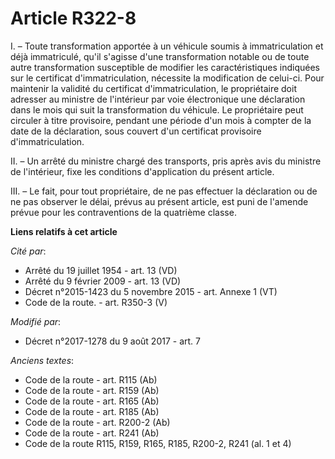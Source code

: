 # Article R322-8

I. – Toute transformation apportée à un véhicule soumis à immatriculation et déjà immatriculé, qu'il s'agisse d'une
transformation notable ou de toute autre transformation susceptible de modifier les caractéristiques indiquées sur le
certificat d'immatriculation, nécessite la modification de celui-ci. Pour maintenir la validité du certificat
d'immatriculation, le propriétaire doit adresser au ministre de l'intérieur par voie électronique une déclaration dans le
mois qui suit la transformation du véhicule. Le propriétaire peut circuler à titre provisoire, pendant une période d'un mois
à compter de la date de la déclaration, sous couvert d'un certificat provisoire d'immatriculation.

II. – Un arrêté du ministre chargé des transports, pris après avis du ministre de l'intérieur, fixe les conditions
d'application du présent article.

III. – Le fait, pour tout propriétaire, de ne pas effectuer la déclaration ou de ne pas observer le délai, prévus au présent
article, est puni de l'amende prévue pour les contraventions de la quatrième classe.

**Liens relatifs à cet article**

_Cité par_:

  - Arrêté du 19 juillet 1954 - art. 13 (VD)
  - Arrêté du 9 février 2009 - art. 13 (VD)
  - Décret n°2015-1423 du 5 novembre 2015 - art. Annexe 1 (VT)
  - Code de la route. - art. R350-3 (V)

_Modifié par_:

  - Décret n°2017-1278 du 9 août 2017 - art. 7

_Anciens textes_:

  - Code de la route - art. R115 (Ab)
  - Code de la route - art. R159 (Ab)
  - Code de la route - art. R165 (Ab)
  - Code de la route - art. R185 (Ab)
  - Code de la route - art. R200-2 (Ab)
  - Code de la route - art. R241 (Ab)
  - Code de la route R115, R159, R165, R185, R200-2, R241 (al. 1 et 4)
